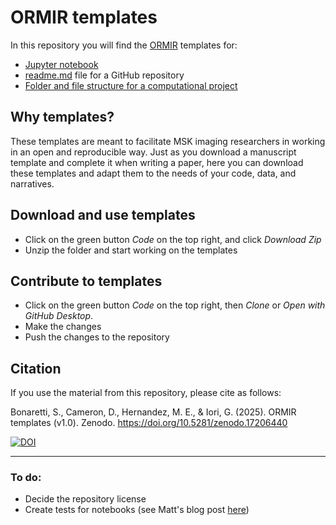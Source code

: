 # ORMIR templates

In this repository you will find the [ORMIR](https://www.ormir.org/) templates for:  
- [Jupyter notebook](https://github.com/ORMIRcommunity/templates/blob/main/ORMIR_nb_template.ipynb)
- [readme.md](https://github.com/ORMIRcommunity/templates/blob/main/ORMIR_readme_template.md) file for a GitHub repository
- [Folder and file structure for a computational project](https://github.com/ORMIRcommunity/templates/tree/main/computational_project) 

## Why templates? 
These templates are meant to facilitate MSK imaging researchers in working in an open and reproducible way. Just as you download a manuscript template and complete it when writing a paper, here you can download these templates and adapt them to the needs of your code, data, and narratives.


## Download and use templates
- Click on the green button *Code* on the top right, and click *Download Zip*
- Unzip the folder and start working on the templates

## Contribute to templates
- Click on the green button *Code* on the top right, then *Clone* or *Open with GitHub Desktop*. 
- Make the changes 
- Push the changes to the repository

## Citation
If you use the material from this repository, please cite as follows:

Bonaretti, S., Cameron, D., Hernandez, M. E., & Iori, G. (2025). ORMIR templates (v1.0). Zenodo. https://doi.org/10.5281/zenodo.17206440

[![DOI](https://zenodo.org/badge/17206440.svg)](https://doi.org/10.5281/zenodo.17206440)

--- 
### To do:
- Decide the repository license
- Create tests for notebooks (see Matt's blog post [here](https://hackmd.io/MPltT3L1R_OkGHxsZoNW9w))
